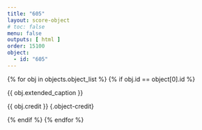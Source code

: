 ```yaml
---
title: "605"
layout: score-object
# toc: false
menu: false
outputs: [ html ]
order: 15100
object:
  - id: "605"
---
```


{% for obj in objects.object_list %}
{% if obj.id == object[0].id %}

{{ obj.extended_caption }}

{{ obj.credit }} {.object-credit}

{% endif %}
{% endfor %}
